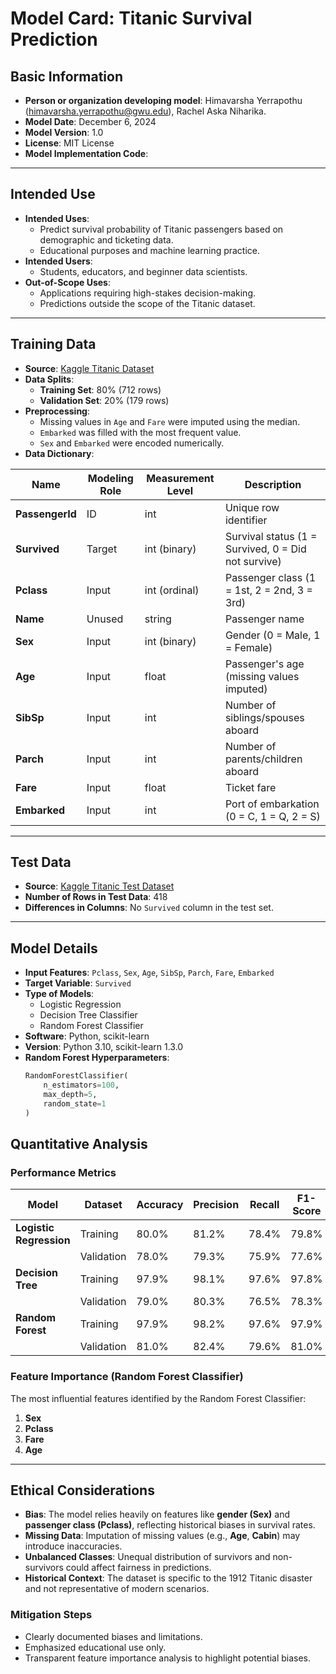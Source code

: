 # **Model Card: Titanic Survival Prediction**

## **Basic Information**
- **Person or organization developing model**: Himavarsha Yerrapothu (himavarsha.yerrapothu@gwu.edu), Rachel Aska Niharika.
- **Model Date**: December 6, 2024
- **Model Version**: 1.0
- **License**: MIT License
- **Model Implementation Code**: 

---

## **Intended Use**
- **Intended Uses**: 
  - Predict survival probability of Titanic passengers based on demographic and ticketing data.
  - Educational purposes and machine learning practice.
- **Intended Users**:
  - Students, educators, and beginner data scientists.
- **Out-of-Scope Uses**:
  - Applications requiring high-stakes decision-making.
  - Predictions outside the scope of the Titanic dataset.

---

## **Training Data**
- **Source**: [Kaggle Titanic Dataset](https://www.kaggle.com/c/titanic/data)
- **Data Splits**:
  - **Training Set**: 80% (712 rows)
  - **Validation Set**: 20% (179 rows)
- **Preprocessing**:
  - Missing values in `Age` and `Fare` were imputed using the median.
  - `Embarked` was filled with the most frequent value.
  - `Sex` and `Embarked` were encoded numerically.
- **Data Dictionary**:

| Name            | Modeling Role | Measurement Level | Description                                        |
|-----------------|---------------|-------------------|-----------------------------------------------     |
| **PassengerId** | ID            | int               | Unique row identifier                              |
| **Survived**    | Target        | int (binary)      | Survival status (1 = Survived, 0 = Did not survive)|
| **Pclass**      | Input         | int (ordinal)     | Passenger class (1 = 1st, 2 = 2nd, 3 = 3rd)        |
| **Name**        | Unused        | string            | Passenger name                                     |
| **Sex**         | Input         | int (binary)      | Gender (0 = Male, 1 = Female)                      |
| **Age**         | Input         | float             | Passenger's age (missing values imputed)           |
| **SibSp**       | Input         | int               | Number of siblings/spouses aboard                  |
| **Parch**       | Input         | int               | Number of parents/children aboard                  |
| **Fare**        | Input         | float             | Ticket fare                                        |
| **Embarked**    | Input         | int               | Port of embarkation (0 = C, 1 = Q, 2 = S)          |

---

## **Test Data**
- **Source**: [Kaggle Titanic Test Dataset](https://www.kaggle.com/c/titanic/data)
- **Number of Rows in Test Data**: 418
- **Differences in Columns**: No `Survived` column in the test set.

---

## **Model Details**
- **Input Features**: `Pclass`, `Sex`, `Age`, `SibSp`, `Parch`, `Fare`, `Embarked`
- **Target Variable**: `Survived`
- **Type of Models**: 
  - Logistic Regression
  - Decision Tree Classifier
  - Random Forest Classifier
- **Software**: Python, scikit-learn
- **Version**: Python 3.10, scikit-learn 1.3.0
- **Random Forest Hyperparameters**:
  ```python
  RandomForestClassifier(
      n_estimators=100,
      max_depth=5,
      random_state=1
  )


## **Quantitative Analysis**

### **Performance Metrics**

| Model                  | Dataset       | Accuracy | Precision | Recall | F1-Score |
|------------------------|---------------|----------|-----------|--------|----------|
| **Logistic Regression**| Training      | 80.0%    | 81.2%     | 78.4%  | 79.8%    |
|                        | Validation    | 78.0%    | 79.3%     | 75.9%  | 77.6%    |
| **Decision Tree**      | Training      | 97.9%    | 98.1%     | 97.6%  | 97.8%    |
|                        | Validation    | 79.0%    | 80.3%     | 76.5%  | 78.3%    |
| **Random Forest**      | Training      | 97.9%    | 98.2%     | 97.6%  | 97.9%    |
|                        | Validation    | 81.0%    | 82.4%     | 79.6%  | 81.0%    |

### **Feature Importance (Random Forest Classifier)**

The most influential features identified by the Random Forest Classifier:

1. **Sex**
2. **Pclass**
3. **Fare**
4. **Age**

---

## **Ethical Considerations**

- **Bias**: The model relies heavily on features like **gender (Sex)** and **passenger class (Pclass)**, reflecting historical biases in survival rates.
- **Missing Data**: Imputation of missing values (e.g., **Age**, **Cabin**) may introduce inaccuracies.
- **Unbalanced Classes**: Unequal distribution of survivors and non-survivors could affect fairness in predictions.
- **Historical Context**: The dataset is specific to the 1912 Titanic disaster and not representative of modern scenarios.

### **Mitigation Steps**
- Clearly documented biases and limitations.
- Emphasized educational use only.
- Transparent feature importance analysis to highlight potential biases.
